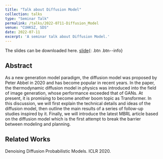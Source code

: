 ```yaml
---
title: "Talk about Diffusion Model"
collection: talks
type: "Seminar Talk"
permalink: /talks/2022-0711-Diffusion_Model
venue: "CUHKSZ, SDS"
date: 2022-07-11
excerpt: 'A seminar talk about Diffusion Model.'
---
```


The slides can be downloaded here. [slide](https://qiaodan-cuhk.github.io/files/talks/2022-0728-Diffusion_Model.pdf){: .btn .btn--info}

## Abstract
As a new generation model paradigm, the diffusion model was proposed by Peter Abbel in 2020 and has become popular in recent years. In the paper, the thermodynamic diffusion model in physics was introduced into the field of image generation, whose performance exceeded that of GANs. At present, it is promising to become another boom topic as Transformer. In this discussion, we will first explain the technical details and ideas of the diffusion model, then outline the main results of a series of follow-up studies inspired by it. Finally, we will introduce the latest MBRL article based on the diffusion model which is the first attempt to break the barrier between modeling and planning.

## Related Works

Denoising Diffusion Probabilistic Models. ICLR 2020.


